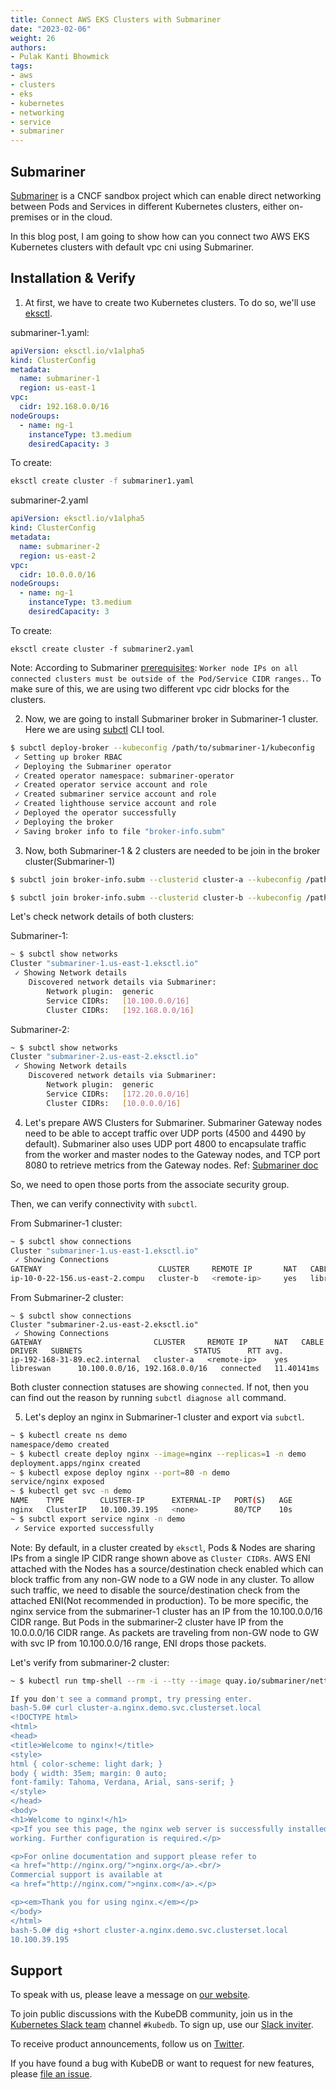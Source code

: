 ```yaml
---
title: Connect AWS EKS Clusters with Submariner
date: "2023-02-06"
weight: 26
authors:
- Pulak Kanti Bhowmick
tags:
- aws
- clusters
- eks
- kubernetes
- networking
- service
- submariner
---
```


## Submariner

[Submariner](https://github.com/submariner-io/submariner) is a CNCF sandbox project which can enable direct networking between Pods and Services in different Kubernetes clusters, either on-premises or in the cloud.

In this blog post, I am going to show how can you connect two AWS EKS Kubernetes clusters with default vpc cni using Submariner.

## Installation & Verify

1. At first, we have to create two Kubernetes clusters. To do so, we'll use [eksctl](https://eksctl.io/).

submariner-1.yaml:
```yaml
apiVersion: eksctl.io/v1alpha5
kind: ClusterConfig
metadata:
  name: submariner-1
  region: us-east-1
vpc:
  cidr: 192.168.0.0/16
nodeGroups:
  - name: ng-1
    instanceType: t3.medium
    desiredCapacity: 3
```

To create:

```bash
eksctl create cluster -f submariner1.yaml
```

submariner-2.yaml
```yaml
apiVersion: eksctl.io/v1alpha5
kind: ClusterConfig
metadata:
  name: submariner-2
  region: us-east-2
vpc:
  cidr: 10.0.0.0/16
nodeGroups:
  - name: ng-1
    instanceType: t3.medium
    desiredCapacity: 3
```

To create:

```
eksctl create cluster -f submariner2.yaml
```

Note: According to Submariner [prerequisites](https://submariner.io/getting-started/#prerequisites): `Worker node IPs on all connected clusters must be outside of the Pod/Service CIDR ranges.`. To make sure of this, we are using two different vpc cidr blocks for the clusters.

2. Now, we are going to install Submariner broker in Submariner-1 cluster. Here we are using [subctl](https://submariner.io/operations/deployment/subctl/) CLI tool.

```bash
$ subctl deploy-broker --kubeconfig /path/to/submariner-1/kubeconfig
 ✓ Setting up broker RBAC 
 ✓ Deploying the Submariner operator 
 ✓ Created operator namespace: submariner-operator
 ✓ Created operator service account and role
 ✓ Created submariner service account and role
 ✓ Created lighthouse service account and role
 ✓ Deployed the operator successfully
 ✓ Deploying the broker
 ✓ Saving broker info to file "broker-info.subm"
```

3. Now, both Submariner-1 & 2 clusters are needed to be join in the broker cluster(Submariner-1)

```bash
$ subctl join broker-info.subm --clusterid cluster-a --kubeconfig /path/to/submariner-1/kubeconfig
```

```bash
$ subctl join broker-info.subm --clusterid cluster-b --kubeconfig /path/to/submariner-2/kubeconfig
```
Let's check network details of both clusters:

Submariner-1:
```bash
~ $ subctl show networks
Cluster "submariner-1.us-east-1.eksctl.io"
 ✓ Showing Network details
    Discovered network details via Submariner:
        Network plugin:  generic
        Service CIDRs:   [10.100.0.0/16]
        Cluster CIDRs:   [192.168.0.0/16]
```

Submariner-2:
```bash
~ $ subctl show networks
Cluster "submariner-2.us-east-2.eksctl.io"
 ✓ Showing Network details
    Discovered network details via Submariner:
        Network plugin:  generic
        Service CIDRs:   [172.20.0.0/16]
        Cluster CIDRs:   [10.0.0.0/16]
```

4. Let's prepare AWS Clusters for Submariner. Submariner Gateway nodes need to be able to accept traffic over UDP ports (4500 and 4490 by default). Submariner also uses UDP port 4800 to encapsulate traffic from the worker and master nodes to the Gateway nodes, and TCP port 8080 to retrieve metrics from the Gateway nodes. Ref: [Submariner doc](https://submariner.io/getting-started/quickstart/openshift/aws/#prepare-aws-clusters-for-submariner)

So, we need to open those ports from the associate security group. 

Then, we can verify connectivity with `subctl`.

From Submariner-1 cluster:
```bash
~ $ subctl show connections
Cluster "submariner-1.us-east-1.eksctl.io"
 ✓ Showing Connections 
GATEWAY                          CLUSTER     REMOTE IP       NAT   CABLE DRIVER   SUBNETS                      STATUS      RTT avg.      
ip-10-0-22-156.us-east-2.compu   cluster-b   <remote-ip>     yes   libreswan      172.20.0.0/16, 10.0.0.0/16   connected   11.424726ms 
```

From Submariner-2 cluster:
```
~ $ subctl show connections
Cluster "submariner-2.us-east-2.eksctl.io"
 ✓ Showing Connections 
GATEWAY                         CLUSTER     REMOTE IP      NAT   CABLE DRIVER   SUBNETS                         STATUS      RTT avg.     
ip-192-168-31-89.ec2.internal   cluster-a   <remote-ip>    yes   libreswan      10.100.0.0/16, 192.168.0.0/16   connected   11.40141ms 
```

Both cluster connection statuses are showing `connected`. If not, then you can find out the reason by running `subctl diagnose all` command.

5. Let's deploy an nginx in Submariner-1 cluster and export via `subctl`.
```bash
~ $ kubectl create ns demo
namespace/demo created
~ $ kubectl create deploy nginx --image=nginx --replicas=1 -n demo
deployment.apps/nginx created
~ $ kubectl expose deploy nginx --port=80 -n demo
service/nginx exposed
~ $ kubectl get svc -n demo
NAME    TYPE        CLUSTER-IP      EXTERNAL-IP   PORT(S)   AGE
nginx   ClusterIP   10.100.39.195   <none>        80/TCP    10s
~ $ subctl export service nginx -n demo
 ✓ Service exported successfully
```
Note: By default, in a cluster created by `eksctl`, Pods & Nodes are sharing IPs from a single IP CIDR range shown above as `Cluster CIDRs`. AWS ENI attached with the Nodes has a source/destination check enabled which can block traffic from any non-GW node to a GW node in any cluster. To allow such traffic, we need to disable the source/destination check from the attached ENI(Not recommended in production). To be more specific, the nginx service from the submariner-1 cluster has an IP from the 10.100.0.0/16 CIDR range. But Pods in the submariner-2 cluster have IP from the 10.0.0.0/16 CIDR range. As packets are traveling from non-GW node to GW with svc IP from 10.100.0.0/16 range, ENI drops those packets.

Let's verify from submariner-2 cluster:

```bash
~ $ kubectl run tmp-shell --rm -i --tty --image quay.io/submariner/nettest  -- /bin/bash

If you don't see a command prompt, try pressing enter.
bash-5.0# curl cluster-a.nginx.demo.svc.clusterset.local
<!DOCTYPE html>
<html>
<head>
<title>Welcome to nginx!</title>
<style>
html { color-scheme: light dark; }
body { width: 35em; margin: 0 auto;
font-family: Tahoma, Verdana, Arial, sans-serif; }
</style>
</head>
<body>
<h1>Welcome to nginx!</h1>
<p>If you see this page, the nginx web server is successfully installed and
working. Further configuration is required.</p>

<p>For online documentation and support please refer to
<a href="http://nginx.org/">nginx.org</a>.<br/>
Commercial support is available at
<a href="http://nginx.com/">nginx.com</a>.</p>

<p><em>Thank you for using nginx.</em></p>
</body>
</html>
bash-5.0# dig +short cluster-a.nginx.demo.svc.clusterset.local
10.100.39.195
```

## Support

To speak with us, please leave a message on [our website](https://appscode.com/contact/).

To join public discussions with the KubeDB community, join us in the [Kubernetes Slack team](https://kubernetes.slack.com/messages/C8149MREV/) channel `#kubedb`. To sign up, use our [Slack inviter](http://slack.kubernetes.io/).

To receive product announcements, follow us on [Twitter](https://twitter.com/KubeDB).

If you have found a bug with KubeDB or want to request for new features, please [file an issue](https://github.com/kubedb/project/issues/new).


